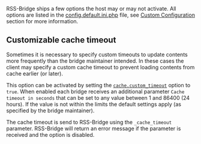 RSS-Bridge ships a few options the host may or may not activate. All options are listed in the [config.default.ini.php](https://github.com/RSS-Bridge/rss-bridge/blob/master/config.default.ini.php) file, see [Custom Configuration](08_Custom_Configuration.md) section for more information.

## Customizable cache timeout

Sometimes it is necessary to specify custom timeouts to update contents more frequently than the bridge maintainer intended. In these cases the client may specify a custom cache timeout to prevent loading contents from cache earlier (or later).

This option can be activated by setting the [`cache.custom_timeout`](08_Custom_Configuration.md#custom_timeout) option to `true`. When enabled each bridge receives an additional parameter `Cache timeout in seconds` that can be set to any value between 1 and 86400 (24 hours). If the value is not within the limits the default settings apply (as specified by the bridge maintainer).

The cache timeout is send to RSS-Bridge using the `_cache_timeout` parameter. RSS-Bridge will return an error message if the parameter is received and the option is disabled.
